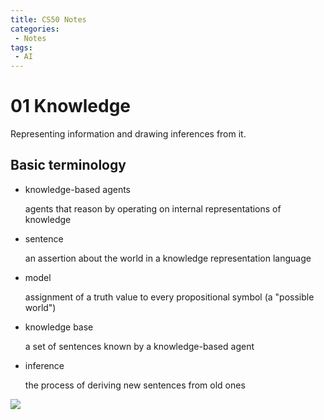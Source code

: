 ```yaml
---
title: CS50 Notes
categories:
 - Notes
tags:
 - AI
---
```


# 01 Knowledge

Representing information and drawing inferences from it.

## Basic terminology

- knowledge-based agents

  agents that reason by operating on internal representations of knowledge

- sentence

  an assertion about the world in a knowledge representation language

- model
  
  assignment of a truth value to every propositional symbol (a "possible world")

- knowledge base
  
  a set of sentences known by a knowledge-based agent

- inference
  
  the process of deriving new sentences from old ones

![](http://latex.codecogs.com/gif.latex?\\frac{1}{1+sin(x)})

